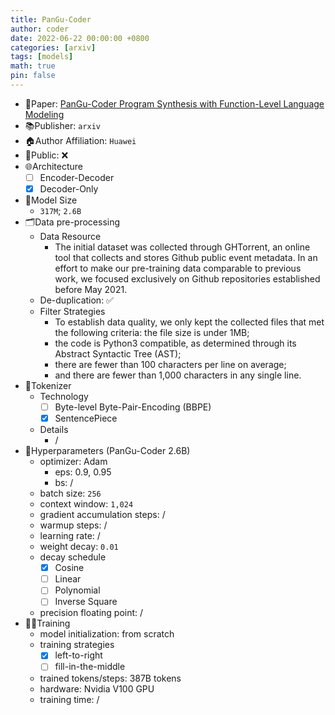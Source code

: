 ```yaml
---
title: PanGu-Coder
author: coder
date: 2022-06-22 00:00:00 +0800
categories: [arxiv]
tags: [models]
math: true
pin: false
---
```


- 📙Paper: [PanGu-Coder Program Synthesis with Function-Level Language Modeling](https://arxiv.org/pdf/2207.11280.pdf)
- 📚Publisher: `arxiv`
- 🏠Author Affiliation: `Huawei`
- 🔑Public: ❌
- 🌐Architecture
  + [ ] Encoder-Decoder
  + [x] Decoder-Only
- 📏Model Size
  + `317M`; `2.6B`
- 🗂️Data pre-processing
  + Data Resource
    * The initial dataset was collected through GHTorrent, an online tool that collects and stores Github public event metadata. In an effort to make our pre-training data comparable to previous work, we focused exclusively on Github repositories established before May 2021.
  + De-duplication: ✅
  + Filter Strategies
    * To establish data quality, we only kept the collected files that met the following criteria:  the file size is under 1MB;
    * the code is Python3 compatible, as determined through its Abstract Syntactic Tree (AST);
    * there are fewer than 100 characters per line on average;
    * and there are fewer than 1,000 characters in any single line.
- 🍉Tokenizer
  + Technology
    * [ ] Byte-level Byte-Pair-Encoding (BBPE)
    * [x] SentencePiece
  + Details
    * /
- 🧪Hyperparameters (PanGu-Coder 2.6B)
  + optimizer: Adam
    * eps: 0.9, 0.95
    * bs: /
  + batch size: `256`
  + context window: `1,024`
  + gradient accumulation steps: /
  + warmup steps: /
  + learning rate: /
  + weight decay: `0.01`
  + decay schedule
    * [x] Cosine
    * [ ] Linear
    * [ ] Polynomial
    * [ ] Inverse Square
  + precision floating point: /
- 🏃‍♀️Training
  + model initialization: from scratch
  + training strategies
    * [x] left-to-right
    * [ ] fill-in-the-middle
  + trained tokens/steps: 387B tokens
  + hardware: Nvidia V100 GPU
  + training time: /
